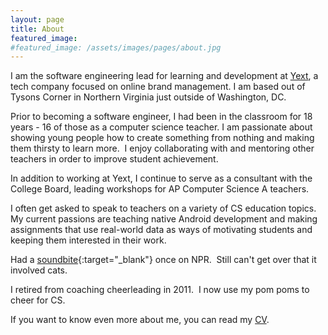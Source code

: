 ```yaml
---
layout: page
title: About
featured_image:
#featured_image: /assets/images/pages/about.jpg
---
```


I am the software engineering lead for learning and development at [Yext](http://www.yext.com), a tech company focused on online brand management.  I am based out of Tysons Corner in Northern Virginia just outside of Washington, DC.  

Prior to becoming a software engineer, I had been in the classroom for 18 years - 16 of those as a computer science teacher.  I am passionate about showing young people how to create something from nothing and making them thirsty to learn more.  I enjoy collaborating with and mentoring other teachers in order to improve student achievement.

In addition to working at Yext, I continue to serve as a consultant with the College Board, leading workshops for AP Computer Science A teachers.

I often get asked to speak to teachers on a variety of CS education topics.  My current passions are teaching native Android development and making assignments that use real-world data as ways of motivating students and keeping them interested in their work.

Had a [soundbite](https://www.marketplace.org/2012/08/03/summer-camp-young-techies/){:target="_blank"} once on NPR.  Still can't get over that it involved cats.

I retired from coaching cheerleading in 2011.  I now use my pom poms to cheer for CS.

If you want to know even more about me, you can read my [CV](http://cscheerleader.com/cv).
